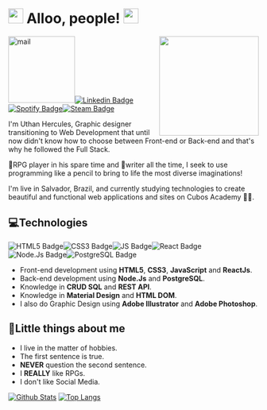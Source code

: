 <h1><img src="https://i.pinimg.com/originals/bd/e1/22/bde1222aadc4a3f8cf0b16dc8909b58c.gif" width="30px"> Alloo, people! <img src="https://i.pinimg.com/originals/bd/e1/22/bde1222aadc4a3f8cf0b16dc8909b58c.gif" width="30px"></h1>

<img align='right' src='https://i.pinimg.com/originals/d5/d8/15/d5d8153410d12ed43e340059ebc8ec15.gif' width='200"'>

<a href="mailto:uthanh@protonmail.com" target="_blank"><img alt="mail" width="134px" src="https://img.shields.io/badge/ProtonMail-8B89CC?style=for-the-badge&logo=protonmail&logoColor=white" /></a>[![Linkedin Badge](https://img.shields.io/badge/LinkedIn-0077B5?style=for-the-badge&logo=linkedin&logoColor=white)](https://www.linkedin.com/in/uthanh/)[![Spotify Badge](https://img.shields.io/badge/Spotify-1ED760?&style=for-the-badge&logo=spotify&logoColor=white)](https://open.spotify.com/user/22umontdqgmp5inrubeehzk7y?si=ef3af91a322a4c6a)[![Steam Badge](https://img.shields.io/badge/Steam-000000?style=for-the-badge&logo=steam&logoColor=white)](https://steamcommunity.com/id/kaoms/)

I'm Uthan Hercules, Graphic designer transitioning to Web Development that until now didn't know how to choose between Front-end or Back-end and that's why he followed the Full Stack.

🧙RPG player in his spare time and 📝writer all the time, I seek to use programming like a pencil to bring to life the most diverse imaginations!

I'm live in Salvador, Brazil, and currently studying technologies to create beautiful and functional web applications and sites on Cubos Academy 👨‍💻.  
  
<h2>💻Technologies</h2>

![HTML5 Badge](https://img.shields.io/badge/HTML5-E34F26?style=for-the-badge&logo=html5&logoColor=white)![CSS3 Badge](https://img.shields.io/badge/CSS3-1572B6?style=for-the-badge&logo=css3&logoColor=white)![JS Badge](https://img.shields.io/badge/JavaScript-F7DF1E?style=for-the-badge&logo=javascript&logoColor=black)![React Badge](https://img.shields.io/badge/React-20232A?style=for-the-badge&logo=react&logoColor=61DAFB)![Node.Js Badge](https://img.shields.io/badge/Node.js-43853D?style=for-the-badge&logo=node.js&logoColor=white)![PostgreSQL Badge](https://img.shields.io/badge/PostgreSQL-316192?style=for-the-badge&logo=postgresql&logoColor=white)

-   Front-end development using **HTML5**, **CSS3**, **JavaScript** and **ReactJs**.
-   Back-end development using **Node.Js** and **PostgreSQL**.
-   Knowledge in **CRUD SQL** and **REST API**.
-   Knowledge in **Material Design** and **HTML DOM**.
-   I also do Graphic Design using **Adobe Illustrator** and **Adobe Photoshop**.

<h2>🤖Little things about me</h2>

-   I live in the matter of hobbies.
-   The first sentence is true.
-   **NEVER** question the second sentence.
-   I **REALLY** like RPGs.
-   I don't like Social Media.

[![Github Stats](https://github-readme-stats.vercel.app/api?username=uthanhercules&theme=buefy&show_icons=true&count_private=true)](https://github.com/anuraghazra/github-readme-stats) [![Top Langs](https://github-readme-stats.vercel.app/api/top-langs/?username=uthanhercules&theme=buefy&layout=compact)](https://github.com/anuraghazra/github-readme-stats)
